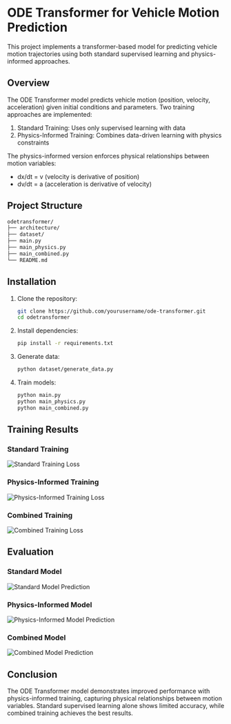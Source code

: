 # ODE Transformer for Vehicle Motion Prediction

This project implements a transformer-based model for predicting vehicle motion trajectories using both standard supervised learning and physics-informed approaches.

## Overview

The ODE Transformer model predicts vehicle motion (position, velocity, acceleration) given initial conditions and parameters. Two training approaches are implemented:

1. Standard Training: Uses only supervised learning with data
2. Physics-Informed Training: Combines data-driven learning with physics constraints

The physics-informed version enforces physical relationships between motion variables:

- dx/dt = v (velocity is derivative of position)
- dv/dt = a (acceleration is derivative of velocity)

## Project Structure

```bash
odetransformer/
├── architecture/
├── dataset/
├── main.py
├── main_physics.py
├── main_combined.py
└── README.md
```

## Installation

1. Clone the repository:

   ```bash
   git clone https://github.com/yourusername/ode-transformer.git
   cd odetransformer
   ```

2. Install dependencies:

   ```bash
   pip install -r requirements.txt
   ```

3. Generate data:

   ```bash
   python dataset/generate_data.py
   ```

4. Train models:

   ```bash
   python main.py
   python main_physics.py
   python main_combined.py
   ```

## Training Results

### Standard Training

![Standard Training Loss](results_standard/training_loss.png)

### Physics-Informed Training

![Physics-Informed Training Loss](results_physics/training_loss.png)

### Combined Training

![Combined Training Loss](results_combined/training_loss.png)

## Evaluation

### Standard Model

![Standard Model Prediction](results_standard/predictions.png)

### Physics-Informed Model

![Physics-Informed Model Prediction](results_physics/predictions.png)

### Combined Model

![Combined Model Prediction](results_combined/predictions.png)

## Conclusion

The ODE Transformer model demonstrates improved performance with physics-informed training, capturing physical relationships between motion variables. Standard supervised learning alone shows limited accuracy, while combined training achieves the best results.
